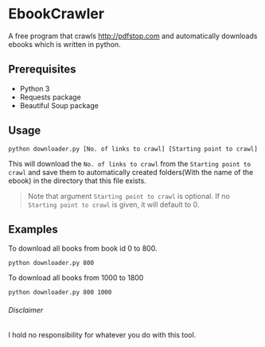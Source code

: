 # EbookCrawler

A free program that crawls http://pdfstop.com and automatically downloads ebooks which is written in python.

## Prerequisites

* Python 3
* Requests package
* Beautiful Soup package

## Usage

`python downloader.py [No. of links to crawl] [Starting point to crawl]`

This will download the `No. of links to crawl` from the `Starting point to crawl` and save them to automatically created folders(With the name of the ebook) in the directory that this file exists.

> Note that argument `Starting point to crawl` is optional. If no `Starting point to crawl` is given, it will default to 0.

## Examples

To download all books from book id 0 to 800.

`python downloader.py 800`

To download all books from 1000 to 1800

`python downloader.py 800 1000`

###### Disclaimer

I hold no responsibility for whatever you do with this tool.

